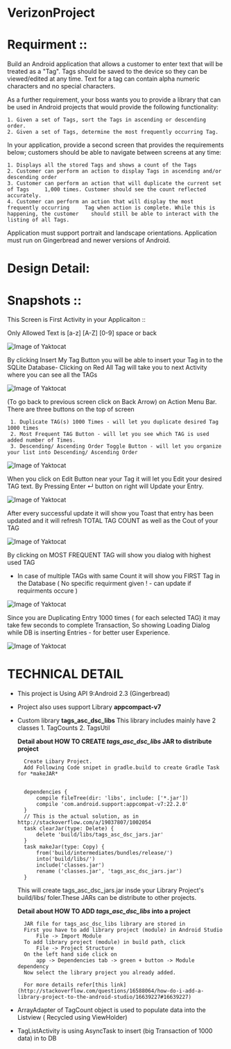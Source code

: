 # VerizonProject

Requirment ::
=============

Build an Android application that allows a customer to enter text that will be treated as a "Tag". Tags should be saved to the device so they can be  viewed/edited at any  time. Text for a tag can contain alpha numeric characters  and no special characters.  

As a further requirement, your boss wants you to provide a library that can be  used in Android projects that would provide the following functionality:  

    1. Given a set of Tags, sort the Tags in ascending or descending order. 
    2. Given a set of Tags, determine the most frequently occurring Tag.

In your application, provide a second screen that provides the requirements below; customers should be able to navigate between screens at any time:  

    1. Displays all the stored Tags and shows a count of the Tags 
    2. Customer can perform an action to display Tags in ascending and/or descending order 
    3. Customer can perform an action that will duplicate the current set of Tags     1,000 times. Customer should see the count reflected accurately. 
    4. Customer can perform an action that will display the most frequently occurring     Tag when action is complete. While this is happening, the customer    should still be able to interact with the listing of all Tags.   

Application must support portrait and landscape orientations.  Application must run on Gingerbread and newer versions of Android.


Design Detail:
=============

Snapshots ::
============
This Screen is First Activity in your Applicaiton ::

Only Allowed Text is [a-z] [A-Z] [0-9] space or back

![Image of Yaktocat](https://github.com/mvyas85/VerizonProject1/blob/master/images/1.png)

By clicking Insert My Tag Button you will be able to insert your Tag in to the SQLite Database-
Clicking on Red All Tag will take you to next Activity where you can see all the TAGs

![Image of Yaktocat](https://github.com/mvyas85/VerizonProject1/blob/master/images/2.png)

(To go back to previous screen click on Back Arrow) on Action Menu Bar.
There are three buttons on the top of screen 

     1. Duplicate TAG(s) 1000 Times - will let you duplicate desired Tag 1000 times
     2. Most Frequent TAG Button - will let you see which TAG is used added number of Times.
     3. Descending/ Ascending Order Toggle Button - will let you organize your list into Descending/ Ascending Order 

![Image of Yaktocat](https://github.com/mvyas85/VerizonProject1/blob/master/images/3.png)

When you click on Edit Button near your Tag it will let you Edit your desired TAG text.
By Pressing Enter ↵ button on right will Update your Entry.

![Image of Yaktocat](https://github.com/mvyas85/VerizonProject1/blob/master/images/4.png)

After every successful update it will show you Toast that entry has been updated and it will refresh TOTAL TAG COUNT as well as the Cout of your TAG

![Image of Yaktocat](https://github.com/mvyas85/VerizonProject1/blob/master/images/5.png)

By clicking on MOST FREQUENT TAG will show you dialog with highest used TAG
- In case of multiple TAGs with same Count it will show you FIRST Tag in the Database ( No specific requirment given ! - can update if requirments occure )

![Image of Yaktocat](https://github.com/mvyas85/VerizonProject1/blob/master/images/6.png)

Since you are Duplicating Entry 1000 times ( for each selected TAG) it may take few seconds to complete Transaction, So showing Loading Dialog while DB is inserting Entries - for better user Experience.

![Image of Yaktocat](https://github.com/mvyas85/VerizonProject1/blob/master/images/7.png)


TECHNICAL DETAIL
================

- This project is Using API 9:Android 2.3 (Gingerbread)
- Project also uses support Library **appcompact-v7**
- Custom library **tags_asc_dsc_libs**
        This library includes mainly have 2 classes
            1. TagCounts
            2. TagsUtil
            
    **Detail about HOW TO CREATE *tags_asc_dsc_libs* JAR to distribute project**
    
        Create Libary Project.
        Add Following Code snipet in gradle.build to create Gradle Task for *makeJAR*


        dependencies {
            compile fileTree(dir: 'libs', include: ['*.jar'])
            compile 'com.android.support:appcompat-v7:22.2.0'
        }
        // This is the actual solution, as in http://stackoverflow.com/a/19037807/1002054
        task clearJar(type: Delete) {
            delete 'build/libs/tags_asc_dsc_jars.jar'
        }
        task makeJar(type: Copy) {
            from('build/intermediates/bundles/release/')
            into('build/libs/')
            include('classes.jar')
            rename ('classes.jar', 'tags_asc_dsc_jars.jar')
        }
        
        
    This will create tags_asc_dsc_jars.jar insde your Library Project's build/libs/ foler.These JARs can be distribute to other projects.
    
    **Detail about HOW TO ADD *tags_asc_dsc_libs* into a project**
    
        JAR file for tags_asc_dsc_libs library are stored in 
        First you have to add library project (module) in Android Studio
            File -> Import Module
        To add library project (module) in build path, click
            File -> Project Structure
        On the left hand side click on
            app -> Dependencies tab -> green + button -> Module dependency
        Now select the library project you already added.
        
        For more details refer[this link](http://stackoverflow.com/questions/16588064/how-do-i-add-a-library-project-to-the-android-studio/16639227#16639227)

- ArrayAdapter of TagCount object is used to populate data into the Listview ( Recycled using ViewHolder)
- TagListActivity is using AsyncTask to insert (big Transaction of 1000 data) in to DB


